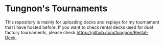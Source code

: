 # Tungnon's Tournaments
This repository is mainly for uploading decks and replays for my tournament that I have hosted before. If you want to check rental decks used for duel factory tournaments, please check https://github.com/tungnon/Rental-Deck.
